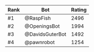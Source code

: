 Rank|Bot|Rating
---|---|---
#1|@RaspFish|2496
#2|@OpeningsBot|1994
#3|@DavidsGuterBot|1492
#4|@pawnrobot|1254
